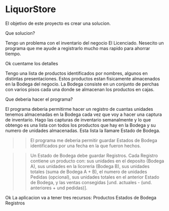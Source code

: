 # LiquorStore
El objetivo de este proyecto es crear una solucion.

Que solucion?

Tengo un problema con el inventario del negocio El Licenciado.
Nesecito un programa que me ayude a registrarlo mucho mas rapido para ahorrar tiempo.

Ok cuentame los detalles

Tengo una lista de productos identificados por nombres, algunos en distintas presentaciones.
Estos productos estan fisicamente almacenados en la Bodega del negocio.
La Bodega consiste en un conjunto de perchas con varios pisos cada una donde se almacenan los productos en cajas.

Que deberia hacer el programa?

El programa deberia permitirme hacer un registro de cuantas unidades tenemos almacenadas en la Bodega cada vez que voy a hacer una captura de inventario.
Hago las capturas de inventario semanalmente y lo que obtengo es una lista con todos los productos que hay en la Bodega y su numero de unidades almacenadas.
Esta lista la llamare Estado de Bodega.

>> El programa me deberia permitir guardar Estados de Bodega identificados por una fecha en la que fueron hechos.

>> Un Estado de Bodega debe guardar Registros.
Cada Registro contiene un producto con:
    sus unidades en el deposito (Bodega A),
    sus unidades en la licoreria (Bodega B),
    sus unidades totales (suma de Bodega A + B),
    el numero de unidades Pedidas (opcional),
    sus unidades totales en el anterior Estado de Bodega,
    y las ventas consegidas [und. actuales - (und. anteriores + und pedidas)].


Ok La aplicacion va a tener tres recursos:
    Productos
    Estados de Bodega
    Registros